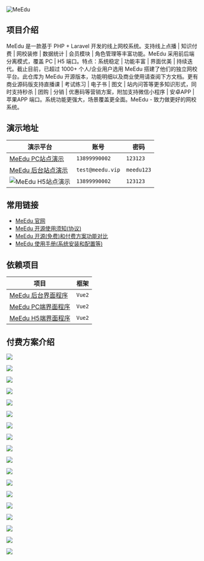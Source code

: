 ![MeEdu](https://meedu.cloud.oss.meedu.vip/github/banner.png)

## 项目介绍

MeEdu 是一款基于 PHP + Laravel 开发的线上网校系统。支持线上点播 | 知识付费 | 网校装修 | 数据统计 | 会员模块 | 角色管理等丰富功能。MeEdu 采用前后端分离模式，覆盖 PC | H5 端口。特点：系统稳定
| 功能丰富 | 界面优美 | 持续迭代。截止目前，已超过 1000+ 个人/企业用户选用 MeEdu 搭建了他们的独立网校平台。此仓库为 MeEdu 开源版本，功能明细以及商业使用请查阅下方文档。更有商业源码版支持直播课 | 考试练习 |
电子书 | 图文 | 站内问答等更多知识形式，同时支持秒杀 | 团购 | 分销 | 优惠码等营销方案，附加支持微信小程序 | 安卓APP | 苹果APP 端口。系统功能更强大，场景覆盖更全面。MeEdu - 致力做更好的网校系统。

## 演示地址

| 演示平台                                        | 账号               | 密码         |
|---------------------------------------------|------------------|------------|
| [MeEdu PC站点演示](https://demo.meedu.xyz)      | `13899990002`    | `123123`   |
| [MeEdu 后台站点演示](https://admin.meedu.xyz)      | `test@meedu.vip` | `meedu123` |
| ![MeEdu H5站点演示](https://meedu.cloud.oss.meedu.vip/github/h5-case.png) | `13899990002`    | `123123`   |

## 常用链接

* [MeEdu 官网](https://meedu.vip)
* [MeEdu 开源使用须知(协议)](https://www.yuque.com/meedu/fvvkbf/amfw7z)
* [MeEdu 开源(免费)和付费方案功能对比](https://www.yuque.com/meedu/fvvkbf/gpx5ed)
* [MeEdu 使用手册(系统安装和配置等)](https://www.yuque.com/meedu/fvvkbf)

## 依赖项目

| 项目 | 框架 |
| --- | --- |
| [MeEdu 后台界面程序](https://github.com/meedu/backend-v2) | `Vue2` |
| [MeEdu PC端界面程序](https://github.com/meedu/pc-v1) | `Vue2` |
| [MeEdu H5端界面程序](https://github.com/meedu/h5-v1) | `Vue2` |

## 付费方案介绍

![](https://meedu.cloud.oss.meedu.vip/github/2.jpeg)

![](https://meedu.cloud.oss.meedu.vip/github/3.jpeg)

![](https://meedu.cloud.oss.meedu.vip/github/4.jpeg)

![](https://meedu.cloud.oss.meedu.vip/github/5.jpeg)

![](https://meedu.cloud.oss.meedu.vip/github/6.jpeg)

![](https://meedu.cloud.oss.meedu.vip/github/7.jpeg)

![](https://meedu.cloud.oss.meedu.vip/github/8.jpeg)

![](https://meedu.cloud.oss.meedu.vip/github/9.jpeg)

![](https://meedu.cloud.oss.meedu.vip/github/10.jpeg)

![](https://meedu.cloud.oss.meedu.vip/github/11.jpeg)

![](https://meedu.cloud.oss.meedu.vip/github/12.jpeg)

![](https://meedu.cloud.oss.meedu.vip/github/13.jpeg)

![](https://meedu.cloud.oss.meedu.vip/github/14.jpeg)

![](https://meedu.cloud.oss.meedu.vip/github/15.jpeg)

![](https://meedu.cloud.oss.meedu.vip/github/16.jpeg)

![](https://meedu.cloud.oss.meedu.vip/github/17.jpeg)

![](https://meedu.cloud.oss.meedu.vip/github/18.jpeg)

![](https://meedu.cloud.oss.meedu.vip/github/19.jpeg)
